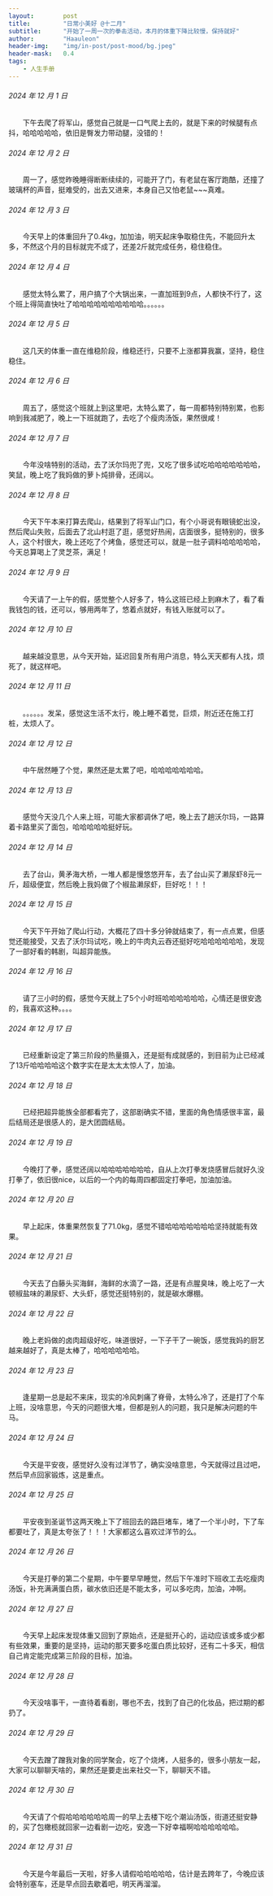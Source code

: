 ```yaml
---
layout:        post
title:         "日常小美好 @十二月"
subtitle:      "开始了一周一次的拳击活动，本月的体重下降比较慢，保持就好"
author:        "Haauleon"
header-img:    "img/in-post/post-mood/bg.jpeg"
header-mask:   0.4
tags:
    - 人生手册
---
```


###### 2024 年 12 月 1 日
&emsp;&emsp;下午去爬了将军山，感觉自己就是一口气爬上去的，就是下来的时候腿有点抖，哈哈哈哈哈，依旧是臀发力带动腿，没错的！

###### 2024 年 12 月 2 日
&emsp;&emsp;周一了，感觉昨晚睡得断断续续的，可能开了门，有老鼠在客厅跑酷，还撞了玻璃杯的声音，挺难受的，出去又进来，本身自己又怕老鼠~~~真难。

###### 2024 年 12 月 3 日
&emsp;&emsp;今天早上的体重回升了0.4kg，加加油，明天起床争取稳住先，不能回升太多，不然这个月的目标就完不成了，还差2斤就完成任务，稳住稳住。

###### 2024 年 12 月 4 日
&emsp;&emsp;感觉太特么累了，用户搞了个大锅出来，一直加班到9点，人都快不行了，这个班上得简直快吐了哈哈哈哈哈哈哈哈哈哈。。。。。。

###### 2024 年 12 月 5 日
&emsp;&emsp;这几天的体重一直在维稳阶段，维稳还行，只要不上涨都算我赢，坚持，稳住稳住。

###### 2024 年 12 月 6 日
&emsp;&emsp;周五了，感觉这个班就上到这里吧，太特么累了，每一周都特别特别累，也影响到我减肥了，晚上一下班就跑了，去吃了个瘦肉汤饭，果然很咸！

###### 2024 年 12 月 7 日
&emsp;&emsp;今年没啥特别的活动，去了沃尔玛兜了兜，又吃了很多试吃哈哈哈哈哈哈哈，笑鼠，晚上吃了我妈做的萝卜炖排骨，还阔以。

###### 2024 年 12 月 8 日
&emsp;&emsp;今天下午本来打算去爬山，结果到了将军山门口，有个小哥说有眼镜蛇出没，然后爬山失败，后面去了北山村逛了逛，感觉好热闹，店面很多，挺特别的，很多人，这个村很大，晚上还吃了个烤鱼，感觉还可以，就是一肚子调料哈哈哈哈哈，今天总算喝上了灵芝茶，满足！

###### 2024 年 12 月 9 日
&emsp;&emsp;今天请了一上午的假，感觉整个人好多了，特么这班已经上到麻木了，看了看我钱包的钱，还可以，够用两年了，悠着点就好，有钱入账就可以了。

###### 2024 年 12 月 10 日
&emsp;&emsp;越来越没意思，从今天开始，延迟回复所有用户消息，特么天天都有人找，烦死了，就这样吧。

###### 2024 年 12 月 11 日
&emsp;&emsp;。。。。。。发呆，感觉这生活不太行，晚上睡不着觉，巨烦，附近还在施工打桩，太烦人了。

###### 2024 年 12 月 12 日
&emsp;&emsp;中午居然睡了个觉，果然还是太累了吧，哈哈哈哈哈哈哈。

###### 2024 年 12 月 13 日
&emsp;&emsp;感觉今天没几个人来上班，可能大家都调休了吧，晚上去了趟沃尔玛，一路算着卡路里买了面包，哈哈哈哈哈挺好玩。

###### 2024 年 12 月 14 日
&emsp;&emsp;去了台山，黄矛海大桥，一堆人都是慢悠悠开车，去了台山买了濑尿虾8元一斤，超级便宜，然后晚上我妈做了个椒盐濑尿虾，巨好吃！！！

###### 2024 年 12 月 15 日
&emsp;&emsp;今天下午开始了爬山行动，大概花了四十多分钟就结束了，有一点点累，但感觉还能接受，又去了沃尔玛试吃，晚上的牛肉丸云吞还挺好吃哈哈哈哈哈哈，发现了一部好看的韩剧，叫超异能族。

###### 2024 年 12 月 16 日
&emsp;&emsp;请了三小时的假，感觉今天就上了5个小时班哈哈哈哈哈哈，心情还是很安逸的，我喜欢这种。。。。

###### 2024 年 12 月 17 日
&emsp;&emsp;已经重新设定了第三阶段的热量摄入，还是挺有成就感的，到目前为止已经减了13斤哈哈哈哈这个数字实在是太太太惊人了，加油。

###### 2024 年 12 月 18 日
&emsp;&emsp;已经把超异能族全部都看完了，这部剧确实不错，里面的角色情感很丰富，最后结局还是很感人的，是大团圆结局。

###### 2024 年 12 月 19 日
&emsp;&emsp;今晚打了拳，感觉还阔以哈哈哈哈哈哈哈，自从上次打拳发烧感冒后就好久没打拳了，依旧很nice，以后的一个内的每周四都固定打拳吧，加油加油。

###### 2024 年 12 月 20 日
&emsp;&emsp;早上起床，体重果然恢复了71.0kg，感觉不错哈哈哈哈哈哈哈坚持就能有效果。

###### 2024 年 12 月 21 日
&emsp;&emsp;今天去了白藤头买海鲜，海鲜的水滴了一路，还是有点腥臭味，晚上吃了一大顿椒盐味的濑尿虾、大头虾，感觉还挺特别的，就是碳水爆棚。

###### 2024 年 12 月 22 日
&emsp;&emsp;晚上老妈做的卤肉超级好吃，味道很好，一下子干了一碗饭，感觉我妈的厨艺越来越好了，真是太棒了，哈哈哈哈哈哈。

###### 2024 年 12 月 23 日
&emsp;&emsp;逢星期一总是起不来床，现实的冷风刺痛了脊骨，太特么冷了，还是打了个车上班，没啥意思，今天的问题很大堆，但都是别人的问题，我只是解决问题的牛马。

###### 2024 年 12 月 24 日
&emsp;&emsp;今天是平安夜，感觉好久没有过洋节了，确实没啥意思，今天就得过且过吧，然后早点回家锻炼，这是重点。

###### 2024 年 12 月 25 日
&emsp;&emsp;平安夜到圣诞节这两天晚上下了班回去的路巨堵车，堵了一个半小时，下了车都要吐了，真是太夸张了！！！大家都这么喜欢过洋节的么。

###### 2024 年 12 月 26 日
&emsp;&emsp;今天是打拳的第二个星期，中午要早早睡觉，然后下午准时下班收工去吃瘦肉汤饭，补充满满蛋白质，碳水依旧还是不能太多，可以多吃肉，加油，冲啊。

###### 2024 年 12 月 27 日
&emsp;&emsp;今天早上起床发现体重又回到了原始点，还是挺开心的，运动应该或多或少都有些效果，重要的是坚持，运动的那天要多吃蛋白质比较好，还有二十多天，相信自己肯定能完成第三阶段的目标，加油。

###### 2024 年 12 月 28 日
&emsp;&emsp;今天没啥事干，一直待着看剧，哪也不去，找到了自己的化妆品，把过期的都扔了。

###### 2024 年 12 月 29 日
&emsp;&emsp;今天去蹭了蹭我对象的同学聚会，吃了个烧烤，人挺多的，很多小朋友一起，大家可以聊聊天啥的，果然还是要走出来社交一下，聊聊天不错。

###### 2024 年 12 月 30 日
&emsp;&emsp;今天请了个假哈哈哈哈哈哈周一的早上去楼下吃个潮汕汤饭，街道还挺安静的，买了包橄榄就回家一边看剧一边吃，安逸一下好幸福啊哈哈哈哈哈哈。

###### 2024 年 12 月 31 日
&emsp;&emsp;今天是今年最后一天啦，好多人请假哈哈哈哈哈，估计是去跨年了，今晚应该会特别塞车，还是早点回去歇着吧，明天再溜溜。
